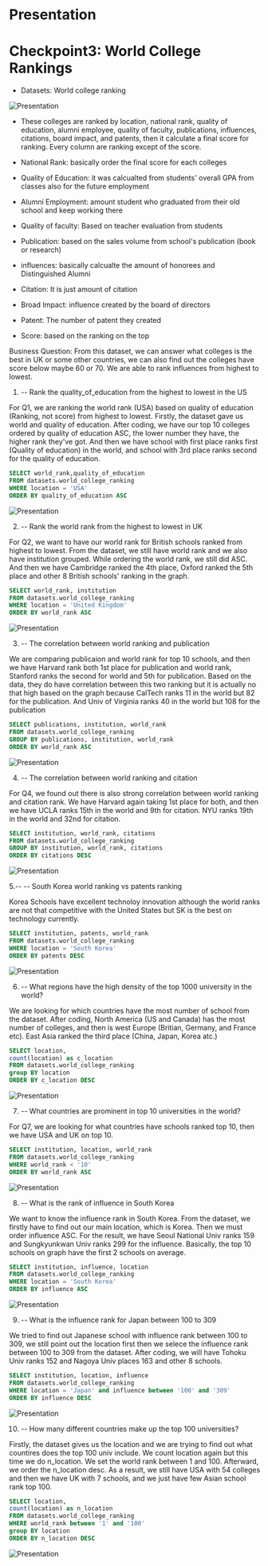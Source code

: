 # Presentation

# Checkpoint3: World College Rankings

* Datasets: World college ranking

![Presentation](Visualization/Presentation-CWUR.jpg)

* These colleges are ranked by location, national rank, quality of education, alumni employee, quality of faculty, publications, influences, citations, board impact, and patents, then it calculate a final score for ranking. Every column are ranking except of the score.


* National Rank: basically order the final score for each colleges
* Quality of Education: it was calcualted from students' overall GPA from classes also for the future employment
* Alumni Employment: amount student who graduated from their old school and keep working there
* Quality of faculty: Based on teacher evaluation from students
* Publication: based on the sales volume from school's publication (book or research)
* influences: basically calcualte the amount of honorees and Distinguished Alumni
* Citation: It is just amount of citation
* Broad Impact: influence created by the board of directors
* Patent: The number of patent they created 
* Score: based on the ranking on the top


Business Question: From this dataset, we can answer what colleges is the best in UK or some other countries, we can also find out the colleges have score below maybe 60 or 70. We are able to rank influences from highest to lowest. 

1. -- Rank the quality_of_education from the highest to lowest in the US

For Q1, we are ranking the world rank (USA) based on quality of education (Ranking, not score) from highest to lowest. Firstly, the dataset gave us world and quality of education. After coding, we have our top 10 colleges ordered by quality of education ASC, the lower number they have, the higher rank they've got. And then we have school with first place ranks first (Quality of education) in the world, and school with 3rd place ranks second for the quality of education. 

```SQL
SELECT world_rank,quality_of_education
FROM datasets.world_college_ranking
WHERE location = 'USA'
ORDER BY quality_of_education ASC
```

![Presentation](Visualization/Presentation-1.png)


2. -- Rank the world rank from the highest to lowest in UK

For Q2, we want to have our world rank for British schools ranked from highest to lowest. From the dataset, we still have world rank and we also have institution grouped. While ordering the world rank, we still did ASC. And then we have Cambridge ranked the 4th place, Oxford ranked the 5th place and other 8 British schools' ranking in the graph. 

```SQL
SELECT world_rank, institution
FROM datasets.world_college_ranking
WHERE location = 'United Kingdom'
ORDER BY world_rank ASC
```

![Presentation](Visualization/Presentation-2.png)


3. -- The correlation between world ranking and publication

We are comparing publicaion and world rank for top 10 schools, and then we have Harvard rank both 1st place for publication and world rank, Stanford ranks the second for world and 5th for publication. Based on the data, they do have correlation between this two ranking but it is actually no that high based on the graph because CalTech ranks 11 in the world but 82 for the publication. And Univ of Virginia ranks 40 in the world but 108 for the publication

```SQL
SELECT publications, institution, world_rank
FROM datasets.world_college_ranking
GROUP BY publications, institution, world_rank
ORDER BY world_rank ASC
```

![Presentation](Visualization/Presentation-3.png)

4. -- The correlation between world ranking and citation

For Q4, we found out there is also strong correlation between world ranking and citation rank. We have Harvard again taking 1st place for both, and then we have UCLA ranks 15th in the world and 9th for citation. NYU ranks 19th in the world and 32nd for citation. 

```SQL
SELECT institution, world_rank, citations
FROM datasets.world_college_ranking
GROUP BY institution, world_rank, citations
ORDER BY citations DESC
```
![Presentation](Visualization/Presentation-4.png)



5.-- -- South Korea world ranking vs patents ranking

Korea Schools have excellent technoloy innovation although the world ranks are not that competitive with the United States but SK is the best on technology currently. 

```SQL
SELECT institution, patents, world_rank
FROM datasets.world_college_ranking
WHERE location = 'South Korea' 
ORDER BY patents DESC
```

![Presentation](Visualization/Presentation-5.png)


6. -- What regions have the high density of the top 1000 university in the world?

We are looking for which countries have the most number of school from the dataset. After coding, North America (US and Canada) has the most number of colleges, and then is west Europe (Britian, Germany, and France etc). East Asia ranked the third place (China, Japan, Korea atc.)

```SQL
SELECT location,
count(location) as c_location
FROM datasets.world_college_ranking
group BY location
ORDER BY c_location DESC
```
![Presentation](Visualization/Presentation-6.png)


7. -- What countries are prominent in top 10 universities in the world?

For Q7, we are looking for what countries have schools ranked top 10, then we have USA and UK on top 10. 

```SQL
SELECT institution, location, world_rank
FROM datasets.world_college_ranking
WHERE world_rank < '10'
ORDER BY world_rank ASC
```
![Presentation](Visualization/Presentation-7.png)

8. -- What is the rank of influence in South Korea

We want to know the influence rank in South Korea. From the dataset, we firstly have to find out our main location, which is Korea. Then we must order influence ASC. For the result, we have Seoul National Univ ranks 159 and Sungkyunkwan Univ ranks 299 for the influence. Basically, the top 10 schools on graph have the first 2 schools on average. 

```SQL
SELECT institution, influence, location
FROM datasets.world_college_ranking
WHERE location = 'South Korea'
ORDER BY influence ASC
```
![Presentation](Visualization/Presentation-8.png)

9. -- What is the influence rank for Japan between 100 to 309

We tried to find out Japanese school with influence rank between 100 to 309, we still point out the location first then we selece the influence rank between 100 to 309 from the dataset. After coding, we will have Tohoku Univ ranks 152 and Nagoya Univ places 163 and other 8 schools.

```SQL
SELECT institution, location, influence
FROM datasets.world_college_ranking
WHERE location = 'Japan' and influence between '100' and '309' 
ORDER BY influence DESC
```

![Presentation](Visualization/Presentation-9.png)


10. -- How many different countries make up the top 100 universities?

Firstly, the dataset gives us the location and we are trying to find out what countires does the top 100 univ include. We count location again but this time we do n_location. We set the world rank between 1 and 100. Afterward, we order the n_location desc. As a result, we still have USA with 54 colleges and then we have UK with 7 schools, and we just have few Asian school rank top 100. 

```SQL
SELECT location,
count(location) as n_location
FROM datasets.world_college_ranking
WHERE world_rank between '1' and '100'
group BY location
ORDER BY n_location DESC
```
![Presentation](Visualization/Presentation-10.png)

